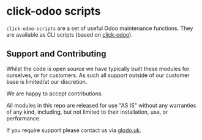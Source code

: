 # click-odoo scripts

`click-odoo-scripts` are a set of useful Odoo maintenance functions. They are available as CLI scripts (based on [click-odoo](https://pypi.python.org/pypi/click-odoo)).

## Support and Contributing

Whilst the code is open source we have typically built these modules for ourselves, or for customers. As such all support outside of our customer base is limited/at our discretion.

We are happy to accept contributions.

All modules in this repo are released for use "AS IS" without any warranties of any kind, including, but not limited to their installation, use, or performance.

If you require support please contact us via [glodo.uk](https://www.glodo.uk/).

